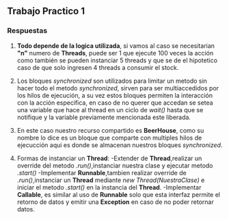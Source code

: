 ## Trabajo Practico 1
### Respuestas

1. **Todo depende de la logica utilizada**, si vamos al caso se necesitarian **"n"** numero de **Threads**, puede ser 1 que ejecute 100 veces la acción como también se pueden instanciar 5 threads y que se de el hipotetico caso de que solo ingresen 4 threads a consumir el stock. 

2. Los bloques *synchronized* son utilizados para limitar un metodo sin hacer todo el metodo *synchronized*, sirven para ser multiaccedidos por los hilos de ejecución, a su vez estos bloques permiten la interacción con la acción especifica, en caso de no querer que accedan se setea una variable que hace al thread en un ciclo de *wait()* hasta que se notifique y la variable previamente mencionada este liberada.

3. En este caso nuestro recurso compartido es **BeerHouse**, como su nombre lo dice es un bloque que comparte con multiples hilos de ejecucción aqui es donde se almacenan nuestros bloques *synchronized*.

4. Formas de instanciar un **Thread**:
    -Extender de **Thread**,realizar un override del metodo *.run()*,instanciar nuestra clase y ejecutar metodo *.start()*
    -Implementar **Runnable**,tambien realizar override de *.run()*,instanciar un **Thread** mediante *new Thread(NuestraClase)* e iniciar el metodo *.start()* en la instancia del **Thread**.
    -Implementar **Callable**, es similar al uso de **Runnable** solo que esta interfaz permite el retorno de datos y emitir una **Exception** en caso de no poder retornar datos.
